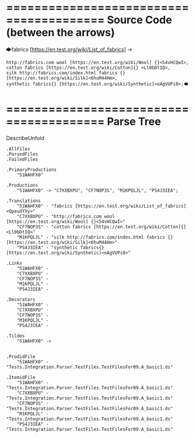 ========================================
Source Code (between the arrows)
========================================

🡆fabrics [https://en.test.org/wiki/List_of_fabrics] <QpeudYXy> ->

	http://fabrics.com wool [https://en.test.org/wiki/Wool] {}<54vHCQwI>,
	cotton fabrics [https://en.test.org/wiki/Cotton]{} <Ll0bDtIQ>,
	silk http://fabrics.com/index.html fabrics {}[https://en.test.org/wiki/Silk]<6huM44Hm>,
	synthetic fabrics{} [https://en.test.org/wiki/Synthetic]<oAgVUPi0>;🡄

========================================
Parse Tree
========================================
DescribeUnfold

    .AllFiles
    .ParsedFiles
    .FailedFiles

    .PrimaryProductions
        "51WAHFX0" 

    .Productions
        "51WAHFX0" -> "C7XXBXPU", "CF7NOP3S", "M1KPQLJL", "PS4J3IEA";

    .Translations
        "51WAHFX0" - "fabrics [https://en.test.org/wiki/List_of_fabrics] <QpeudYXy>"
        "C7XXBXPU" - "http://fabrics.com wool [https://en.test.org/wiki/Wool] {}<54vHCQwI>"
        "CF7NOP3S" - "cotton fabrics [https://en.test.org/wiki/Cotton]{} <Ll0bDtIQ>"
        "M1KPQLJL" - "silk http://fabrics.com/index.html fabrics {}[https://en.test.org/wiki/Silk]<6huM44Hm>"
        "PS4J3IEA" - "synthetic fabrics{} [https://en.test.org/wiki/Synthetic]<oAgVUPi0>"

    .Links
        "51WAHFX0" - 
        "C7XXBXPU" - 
        "CF7NOP3S" - 
        "M1KPQLJL" - 
        "PS4J3IEA" - 

    .Decorators
        "51WAHFX0" - 
        "C7XXBXPU" - 
        "CF7NOP3S" - 
        "M1KPQLJL" - 
        "PS4J3IEA" - 

    .Tildes
        "51WAHFX0" -> 


    .ProdidFile
        "51WAHFX0" - "Tests.Integration.Parser.TestFiles.TestFilesFor09.A_basic1.ds"

    .ItemidFile
        "51WAHFX0" - "Tests.Integration.Parser.TestFiles.TestFilesFor09.A_basic1.ds"
        "C7XXBXPU" - "Tests.Integration.Parser.TestFiles.TestFilesFor09.A_basic1.ds"
        "CF7NOP3S" - "Tests.Integration.Parser.TestFiles.TestFilesFor09.A_basic1.ds"
        "M1KPQLJL" - "Tests.Integration.Parser.TestFiles.TestFilesFor09.A_basic1.ds"
        "PS4J3IEA" - "Tests.Integration.Parser.TestFiles.TestFilesFor09.A_basic1.ds"

